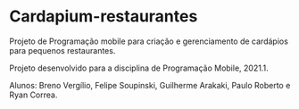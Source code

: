 # Cardapium-restaurantes
Projeto de Programação mobile para criação e gerenciamento de cardápios para pequenos restaurantes.

Projeto desenvolvido para a disciplina de Programação Mobile, 2021.1.

Alunos: Breno Vergílio, Felipe Soupinski, Guilherme Arakaki, Paulo Roberto e Ryan Correa.

